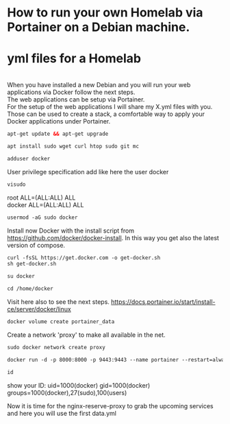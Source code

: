 # How to run your own Homelab via Portainer on a Debian machine.<br>
# yml files for a Homelab
<br>
When you have installed a new Debian and you will run your web applications via Docker follow the next steps.<br>
The web applications can be setup via Portainer.<br>
For the setup of the web applications I will share my X.yml files with you. <br>Those can be used to create a stack, a comfortable way to apply your Docker applications under Portainer.<p>

```html
apt-get update && apt-get upgrade
```
```html
apt install sudo wget curl htop sudo git mc
```
```html
adduser docker
```
User privilege specification add like here the user docker<br>
```html
visudo
```
root    ALL=(ALL:ALL) ALL<br>
docker  ALL=(ALL:ALL) ALL<br>
```html
usermod -aG sudo docker
```
Install now Docker with the install script from https://github.com/docker/docker-install. In this way you get also the latest version of compose. <br>
```html
curl -fsSL https://get.docker.com -o get-docker.sh
sh get-docker.sh
```
```html
su docker
```
```html
cd /home/docker
```
Visit here also to see the next steps. https://docs.portainer.io/start/install-ce/server/docker/linux <br>
```html
docker volume create portainer_data
```
Create a network 'proxy' to make all available in the net.<br>
```html
sudo docker network create proxy
```
```html
docker run -d -p 8000:8000 -p 9443:9443 --name portainer --restart=always -v /var/run/docker.sock:/var/run/docker.sock -v portainer_data:/data portainer/portainer-ce:latest
```
```html
id
```
show your ID: uid=1000(docker) gid=1000(docker) groups=1000(docker),27(sudo),100(users)<br>


Now it is time for the nginx-reserve-proxy to grab the upcoming services and here you will use the first data.yml<P>
